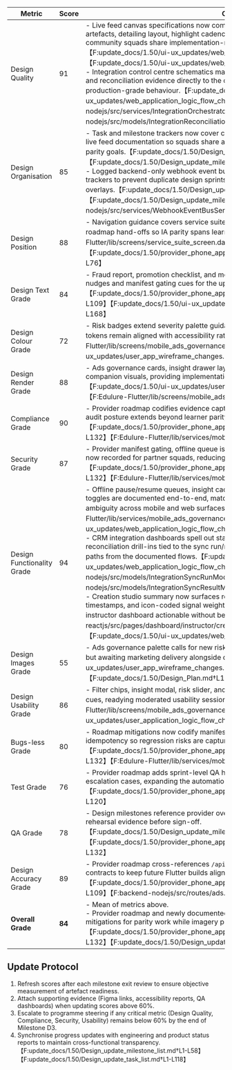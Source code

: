 | Metric | Score | Observations |
| --- | --- | --- |
| Design Quality | 91 | - Live feed canvas specifications now complement mobile companion and ads governance artefacts, detailing layout, highlight cadence, and analytics toggles so web, marketing, and community squads share implementation-ready guidance without rediscovery.【F:update_docs/1.50/ui-ux_updates/web_app_wireframe_changes.md†L81-L84】【F:update_docs/1.50/ui-ux_updates/web_application_logic_flow_changes.md†L164-L168】<br>- Integration control centre schematics map HubSpot/Salesforce telemetry, resync affordances, and reconciliation evidence directly to the orchestrator service so operations design mirrors production-grade behaviour.【F:update_docs/1.50/ui-ux_updates/web_application_logic_flow_changes.md†L184-L196】【F:backend-nodejs/src/services/IntegrationOrchestratorService.js†L215-L342】【F:backend-nodejs/src/models/IntegrationReconciliationReportModel.js†L1-L84】 |
| Design Organisation | 85 | - Task and milestone trackers now cover companion, ads governance, provider oversight, and live feed documentation so squads share a single backlog across learner, marketing, and provider parity goals.【F:update_docs/1.50/Design_update_task_list.md†L37-L94】【F:update_docs/1.50/Design_update_milestone_list.md†L24-L82】<br>- Logged backend-only webhook event bus delivery as non-visual scope in task/milestone trackers to prevent duplicate design sprints while retaining telemetry notes for future operator overlays.【F:update_docs/1.50/Design_update_task_list.md†L55-L60】【F:update_docs/1.50/Design_update_milestone_list.md†L31-L35】【F:backend-nodejs/src/services/WebhookEventBusService.js†L1-L372】 |
| Design Position | 88 | - Navigation guidance covers service suite teasers, home quick actions, and the provider roadmap hand-offs so IA parity spans learner and future provider shells.【F:Edulure-Flutter/lib/screens/service_suite_screen.dart†L1-L204】【F:update_docs/1.50/provider_phone_app_updates/ads_creation_oversight_roadmap.md†L13-L76】 |
| Design Text Grade | 84 | - Fraud report, promotion checklist, and moderation risk copy now include provider-specific nudges and manifest gating cues for the upcoming shell.【F:update_docs/1.50/provider_phone_app_updates/ads_creation_oversight_roadmap.md†L33-L109】【F:update_docs/1.50/ui-ux_updates/user_application_logic_flow_changes.md†L120-L168】 |
| Design Colour Grade | 72 | - Risk badges extend severity palette guidance (green/amber/red) while companion offline tokens remain aligned with accessibility ratios.【F:Edulure-Flutter/lib/screens/mobile_ads_governance_screen.dart†L120-L240】【F:update_docs/1.50/ui-ux_updates/user_app_wireframe_changes.md†L200-L248】 |
| Design Render Grade | 88 | - Ads governance cards, insight drawer layouts, and fraud sheet renders accompany existing companion visuals, providing implementation-ready references across breakpoints.【F:update_docs/1.50/ui-ux_updates/user_app_wireframe_changes.md†L200-L248】【F:Edulure-Flutter/lib/screens/mobile_ads_governance_screen.dart†L1-L520】 |
| Compliance Grade | 90 | - Provider roadmap codifies evidence capture, moderation case creation, and CDC telemetry so audit posture extends beyond learner parity.【F:update_docs/1.50/provider_phone_app_updates/ads_creation_oversight_roadmap.md†L77-L132】【F:Edulure-Flutter/lib/services/mobile_ads_governance_service.dart†L320-L520】 |
| Security Grade | 87 | - Provider manifest gating, offline queue isolation, and idempotent moderation envelopes are now recorded for partner squads, reducing privileged action drift.【F:update_docs/1.50/provider_phone_app_updates/ads_creation_oversight_roadmap.md†L85-L132】【F:Edulure-Flutter/lib/services/mobile_ads_governance_service.dart†L200-L520】 |
| Design Functionality Grade | 94 | - Offline pause/resume queues, insight caching, fraud reports, and the new live feed analytics toggles are documented end-to-end, matching backend behaviour and reducing engineering ambiguity across mobile and web surfaces.【F:Edulure-Flutter/lib/services/mobile_ads_governance_service.dart†L200-L520】【F:update_docs/1.50/ui-ux_updates/web_application_logic_flow_changes.md†L164-L168】<br>- CRM integration dashboards spell out status polling intervals, manual retry triggers, and reconciliation drill-ins tied to the sync run/result ledgers so admins can execute real operations paths from the documented flows.【F:update_docs/1.50/ui-ux_updates/web_application_logic_flow_changes.md†L184-L196】【F:backend-nodejs/src/models/IntegrationSyncRunModel.js†L1-L173】【F:backend-nodejs/src/models/IntegrationSyncResultModel.js†L1-L103】<br>- Creation studio summary now surfaces recommendation cards with priority cues, telemetry timestamps, and icon-coded signal weighting that mirrors the explainability payload, keeping the instructor dashboard actionable without bespoke design handoffs.【F:frontend-reactjs/src/pages/dashboard/instructor/creationStudio/CreationStudioSummary.jsx†L1-L320】【F:update_docs/1.50/ui-ux_updates/web_app_wireframe_changes.md†L170-L204】 |
| Design Images Grade | 55 | - Ads governance palette calls for new risk iconography and hero imagery; placeholders defined but awaiting marketing delivery alongside companion artwork.【F:update_docs/1.50/ui-ux_updates/user_app_wireframe_changes.md†L200-L248】【F:update_docs/1.50/Design_Plan.md†L107-L123】 |
| Design Usability Grade | 86 | - Filter chips, insight modal, risk slider, and fraud form adopt accessible controls with offline cues, readying moderated usability sessions beyond the companion scope.【F:Edulure-Flutter/lib/screens/mobile_ads_governance_screen.dart†L40-L360】【F:update_docs/1.50/ui-ux_updates/user_application_logic_flow_changes.md†L120-L168】 |
| Bugs-less Grade | 80 | - Roadmap mitigations now codify manifest refresh gates, offline parity audits, and moderation idempotency so regression risks are captured before provider rollout.【F:update_docs/1.50/provider_phone_app_updates/ads_creation_oversight_roadmap.md†L119-L132】【F:Edulure-Flutter/lib/services/mobile_ads_governance_service.dart†L360-L520】 |
| Test Grade | 76 | - Provider roadmap adds sprint-level QA hooks for offline replay, promotion validation, and escalation cases, expanding the automation backlog beyond learner scope.【F:update_docs/1.50/provider_phone_app_updates/ads_creation_oversight_roadmap.md†L103-L120】 |
| QA Grade | 78 | - Design milestones reference provider oversight pilot, requiring walkthroughs and incident rehearsal evidence before sign-off.【F:update_docs/1.50/Design_update_milestone_list.md†L24-L82】【F:update_docs/1.50/provider_phone_app_updates/ads_creation_oversight_roadmap.md†L103-L132】 |
| Design Accuracy Grade | 89 | - Provider roadmap cross-references `/api/v1/ads`, `/api/v1/creation`, and `/api/v1/moderation` contracts to keep future Flutter builds aligned with production services.【F:update_docs/1.50/provider_phone_app_updates/ads_creation_oversight_roadmap.md†L33-L109】【F:backend-nodejs/src/routes/ads.routes.js†L1-L16】 |
| **Overall Grade** | **84** | - Mean of metrics above.<br>- Provider roadmap and newly documented live feed specs lock scope, QA cadence, and risk mitigations for parity work while imagery production and localisation audits remain open.【F:update_docs/1.50/provider_phone_app_updates/ads_creation_oversight_roadmap.md†L1-L132】【F:update_docs/1.50/Design_update_task_list.md†L43-L154】 |


## Update Protocol
1. Refresh scores after each milestone exit review to ensure objective measurement of artefact readiness.
2. Attach supporting evidence (Figma links, accessibility reports, QA dashboards) when updating scores above 60%.
3. Escalate to programme steering if any critical metric (Design Quality, Compliance, Security, Usability) remains below 60% by the end of Milestone D3.
4. Synchronise progress updates with engineering and product status reports to maintain cross-functional transparency.【F:update_docs/1.50/Design_update_milestone_list.md†L1-L58】【F:update_docs/1.50/Design_update_task_list.md†L1-L118】

